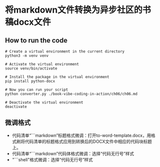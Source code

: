 # 将markdown文件转换为异步社区的书稿docx文件

## How to run the code

```shell
# Create a virtual environment in the current directory
python3 -m venv venv

# Activate the virtual environment
source venv/bin/activate

# Install the package in the virtual environment
pip install python-docx

# Now you can run your script
python converter.py ./book-vibe-coding-in-action/ch06/ch06.md

# Deactivate the virtual environment
deactivate
```

## 微调格式

- 代码清单“```markdown”标题格式微调：打开to-word-template.docx，用格式刷将代码清单的标题格式应用到转换后的DOCX文件中相应的代码块标题上。
- 代码清单“```markdown”代码体格式微调：选择“代码无行号”样式
- "```shell"格式微调：选择“代码无行号”样式